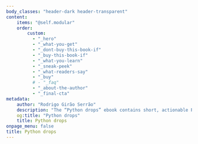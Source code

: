```yaml
---
body_classes: "header-dark header-transparent"
content:
    items: "@self.modular"
    order:
        custom:
          - "_hero"
          - "_what-you-get"
          - "_dont-buy-this-book-if"
          - "_buy-this-book-if"
          - "_what-you-learn"
          - "_sneak-peek"
          - "_what-readers-say"
          - "_buy"
          # - "_faq"
          - "_about-the-author"
          - "_final-cta"
metadata:
    author: "Rodrigo Girão Serrão"
    description: "The “Python drops” ebook contains short, actionable Python tips."
    og:title: "Python drops"
    title: Python drops
onpage_menu: false
title: Python drops
---
```

